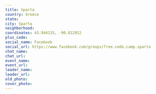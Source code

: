 ```yaml
---
title: Sparta
country: Greece
state: 
city: Sparta
neighborhood: 
coordinates: 43.944133, -90.812912
plus_code:
social_name: Facebook
social_url: https://www.facebook.com/groups/free.code.camp.sparta
chat_name:
chat_url:
event_name:
event_url:
leader_name:
leader_url:
old_photo: 
cover_photo:
---
```

